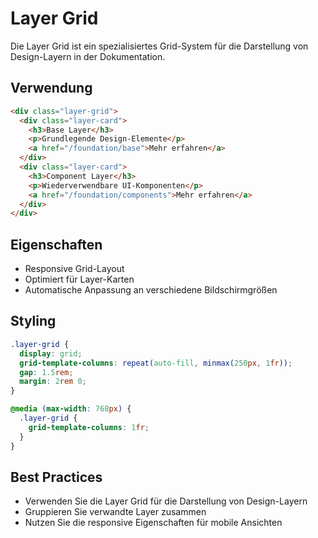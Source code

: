 # Layer Grid

Die Layer Grid ist ein spezialisiertes Grid-System für die Darstellung von Design-Layern in der Dokumentation.

## Verwendung

```markdown
<div class="layer-grid">
  <div class="layer-card">
    <h3>Base Layer</h3>
    <p>Grundlegende Design-Elemente</p>
    <a href="/foundation/base">Mehr erfahren</a>
  </div>
  <div class="layer-card">
    <h3>Component Layer</h3>
    <p>Wiederverwendbare UI-Komponenten</p>
    <a href="/foundation/components">Mehr erfahren</a>
  </div>
</div>
```

## Eigenschaften

- Responsive Grid-Layout
- Optimiert für Layer-Karten
- Automatische Anpassung an verschiedene Bildschirmgrößen

## Styling

```css
.layer-grid {
  display: grid;
  grid-template-columns: repeat(auto-fill, minmax(250px, 1fr));
  gap: 1.5rem;
  margin: 2rem 0;
}

@media (max-width: 768px) {
  .layer-grid {
    grid-template-columns: 1fr;
  }
}
```

## Best Practices

- Verwenden Sie die Layer Grid für die Darstellung von Design-Layern
- Gruppieren Sie verwandte Layer zusammen
- Nutzen Sie die responsive Eigenschaften für mobile Ansichten 